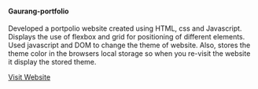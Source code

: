 #### Gaurang-portfolio

Developed a portpolio website created using HTML, css and Javascript. 
Displays the use of flexbox and grid for positioning of different elements.
Used javascript and DOM to change the theme of website. Also, stores the theme color in the browsers local storage so when you re-visit the website it display the stored theme.

[Visit Website](http://gaurang-portfolio.s3-website-us-east-1.amazonaws.com)

